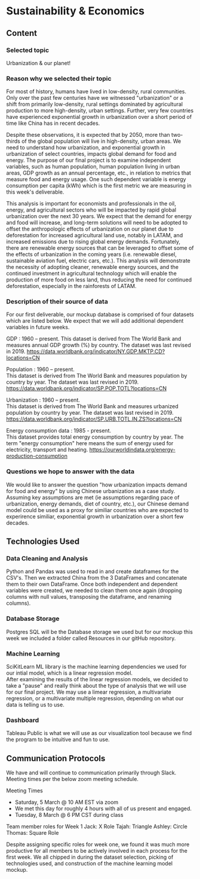 # Sustainability & Economics

## Content

### Selected topic

Urbanization & our planet!

### Reason why we selected their topic

For most of history, humans have lived in low-density, rural communities.  Only over the past few centuries have we witnessed "urbanization" or a shift from primarily low-density, rural settings dominated by agricultural production to more high-density, urban settings.  Further, very few countries have experienced exponential growth in urbanization over a short period of time like China has in recent decades.  

Despite these observations, it is expected that by 2050, more than two-thirds of the global population will live in high-density, urban areas. We need to understand how urbanization, and exponential growth in urbanization of select countries, impacts global demand for food and energy.  The purpose of our final project is to examine independent variables, such as human population, human population living in urban areas, GDP growth as an annual percentage, etc., in relation to metrics that measure food and energy usage.  One such dependent variable is energy consumption per capita (kWh) which is the first metric we are measuring in this week's deliverable.

This analysis is important for economists and professionals in the oil, energy, and agricultural sectors who will be impacted by rapid global urbanization over the next 30 years.  We expect that the demand for energy and food will increase, and long-term solutions will need to be adopted to offset the anthropologic effects of urbanization on our planet due to deforestation for increased agricultural land use, notably in LATAM, and increased emissions due to rising global energy demands.  Fortunately, there are renewable energy sources that can be leveraged to offset some of the effects of urbanization in the coming years (i.e. renewable diesel, sustainable aviation fuel, electric cars, etc.).  This analysis will demonstrate the necessity of adopting cleaner, renewable energy sources, and the continued investment in agricultural technology which will enable the production of more food on less land, thus reducing the need for continued deforestation, especially in the rainforests of LATAM. 

### Description of their source of data

For our first deliverable, our mockup database is comprised of four datasets which are listed below.  We expect that we will add additional dependent variables in future weeks. 

GDP : 1960 – present. 
This dataset is derived from The World Bank and measures annual GDP growth (%) by country.  The dataset was last revised in 2019.
https://data.worldbank.org/indicator/NY.GDP.MKTP.CD?locations=CN

Population : 1960 – present.  
This dataset is derived from The World Bank and measures population by country by year.  The dataset was last revised in 2019.
https://data.worldbank.org/indicator/SP.POP.TOTL?locations=CN

Urbanization : 1960 – present.  
This dataset is derived from The World Bank and measures urbanized population by country by year.  The dataset was last revised in 2019. 
https://data.worldbank.org/indicator/SP.URB.TOTL.IN.ZS?locations=CN

Energy consumption data : 1985 - present.  
This dataset provides total energy consumption by country by year.  The term "energy consumption" here means the sum of energy used for electricity, transport and heating.
https://ourworldindata.org/energy-production-consumption


### Questions we hope to answer with the data

We would like to answer the question "how urbanization impacts demand for food and energy" by using Chinese urbanization as a case study.  Assuming key assumptions are met (ie assumptions regarding pace of urbanization, energy demands, diet of country, etc.), our Chinese demand model could be used as a proxy for similiar countries who are expected to experirence similiar, exponential growth in urbanization over a short few decades.  


## Technologies Used
### Data Cleaning and Analysis
Python and Pandas was used to read in and create dataframes for the CSV's. Then we extracted China from the 3 DataFrames and concatenate them to their own DataFrame. Once both independent and dependent variables were created, we needed to clean them once again (dropping columns with null values, transposing the dataframe, and renaming columns).

### Database Storage
Postgres SQL will be the Database storage we used but for our mockup this week we included a folder called Resources in our gitHub repository. 

### Machine Learning
SciKitLearn ML library is the machine learning dependencies we used for our intial model, which is a linear regression model.  
After examining the results of the linear regression models, we decided to take a "pause" and really think about the type of analysis that we will use for our final project.  We may use a limear regression, a multivariate regression, or a multivariate multiple regression, depending on what our data is telling us to use. 

### Dashboard
Tableau Public is what we will use as our visualization tool because we find the program to be intuitive and fun to use.

## Communication Protocols 
We have and will continue to communication primarily through Slack.  
Meeting times per the below zoom meeting schedule.

Meeting Times 
- Saturday, 5 March @ 10 AM EST via zoom  
- We met this day for roughly 4 hours with all of us present and engaged.
- Tuesday, 8 March @ 6 PM CST during class

Team member roles for Week 1
Jack: X Role
Tajah: Triangle
Ashley: Circle
Thomas: Square Role

Despite assigning specific roles for week one, we found it was much more productive for all members to be actively involved in each process for the first week.  We all chipped in during the dataset selection, picking of technologies used, and construction of the machine learning model mockup.
